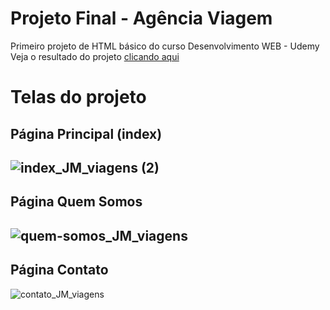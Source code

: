 # Projeto Final - Agência Viagem
 Primeiro projeto de HTML básico do curso Desenvolvimento WEB - Udemy
Veja o resultado do projeto [clicando aqui](https://atila-oliveira.github.io/Projeto-Final---Agencia-Viagem/index.html)

# Telas do projeto
## Página Principal (index)
![index_JM_viagens (2)](https://user-images.githubusercontent.com/79010036/110475209-59490a80-80bf-11eb-9ada-8d561a9657f7.png)
---
## Página Quem Somos
![quem-somos_JM_viagens](https://user-images.githubusercontent.com/79010036/110474704-c14b2100-80be-11eb-9ccf-0ccdcbe69f4b.png)
---
## Página Contato
![contato_JM_viagens](https://user-images.githubusercontent.com/79010036/110474865-f192bf80-80be-11eb-858a-5c8fa038e1a5.png)

